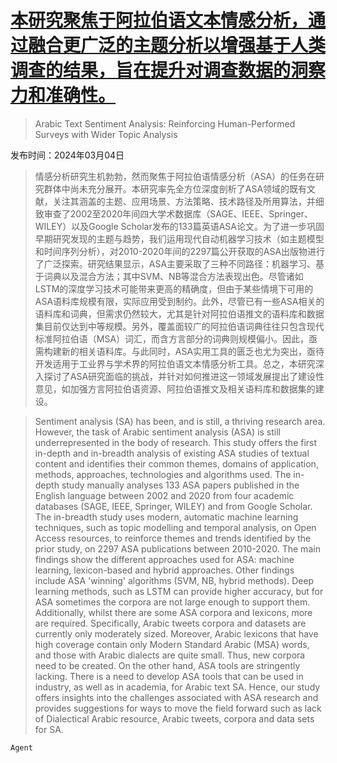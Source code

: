 # [本研究聚焦于阿拉伯语文本情感分析，通过融合更广泛的主题分析以增强基于人类调查的结果，旨在提升对调查数据的洞察力和准确性。](https://arxiv.org/abs/2403.01921)

> Arabic Text Sentiment Analysis: Reinforcing Human-Performed Surveys with Wider Topic Analysis

发布时间：2024年03月04日

> 情感分析研究生机勃勃，然而聚焦于阿拉伯语情感分析（ASA）的任务在研究群体中尚未充分展开。本研究率先全方位深度剖析了ASA领域的既有文献，关注其涵盖的主题、应用场景、方法策略、技术路径及所用算法，并细致审查了2002至2020年间四大学术数据库（SAGE、IEEE、Springer、WILEY）以及Google Scholar发布的133篇英语ASA论文。为了进一步巩固早期研究发现的主题与趋势，我们运用现代自动机器学习技术（如主题模型和时间序列分析），对2010-2020年间的2297篇公开获取的ASA出版物进行了广泛探索。研究结果显示，ASA主要采取了三种不同路径：机器学习、基于词典以及混合方法；其中SVM、NB等混合方法表现出色。尽管诸如LSTM的深度学习技术可能带来更高的精确度，但由于某些情境下可用的ASA语料库规模有限，实际应用受到制约。此外，尽管已有一些ASA相关的语料库和词典，但需求仍然较大，尤其是针对阿拉伯语推文的语料库和数据集目前仅达到中等规模。另外，覆盖面较广的阿拉伯语词典往往只包含现代标准阿拉伯语（MSA）词汇，而含方言部分的词典则规模偏小。因此，亟需构建新的相关语料库。与此同时，ASA实用工具的匮乏也尤为突出，亟待开发适用于工业界与学术界的阿拉伯语文本情感分析工具。总之，本研究深入探讨了ASA研究面临的挑战，并针对如何推进这一领域发展提出了建设性意见，如加强方言阿拉伯语资源、阿拉伯语推文及相关语料库和数据集的建设。

> Sentiment analysis (SA) has been, and is still, a thriving research area. However, the task of Arabic sentiment analysis (ASA) is still underrepresented in the body of research. This study offers the first in-depth and in-breadth analysis of existing ASA studies of textual content and identifies their common themes, domains of application, methods, approaches, technologies and algorithms used. The in-depth study manually analyses 133 ASA papers published in the English language between 2002 and 2020 from four academic databases (SAGE, IEEE, Springer, WILEY) and from Google Scholar. The in-breadth study uses modern, automatic machine learning techniques, such as topic modelling and temporal analysis, on Open Access resources, to reinforce themes and trends identified by the prior study, on 2297 ASA publications between 2010-2020. The main findings show the different approaches used for ASA: machine learning, lexicon-based and hybrid approaches. Other findings include ASA 'winning' algorithms (SVM, NB, hybrid methods). Deep learning methods, such as LSTM can provide higher accuracy, but for ASA sometimes the corpora are not large enough to support them. Additionally, whilst there are some ASA corpora and lexicons, more are required. Specifically, Arabic tweets corpora and datasets are currently only moderately sized. Moreover, Arabic lexicons that have high coverage contain only Modern Standard Arabic (MSA) words, and those with Arabic dialects are quite small. Thus, new corpora need to be created. On the other hand, ASA tools are stringently lacking. There is a need to develop ASA tools that can be used in industry, as well as in academia, for Arabic text SA. Hence, our study offers insights into the challenges associated with ASA research and provides suggestions for ways to move the field forward such as lack of Dialectical Arabic resource, Arabic tweets, corpora and data sets for SA.

`Agent`
